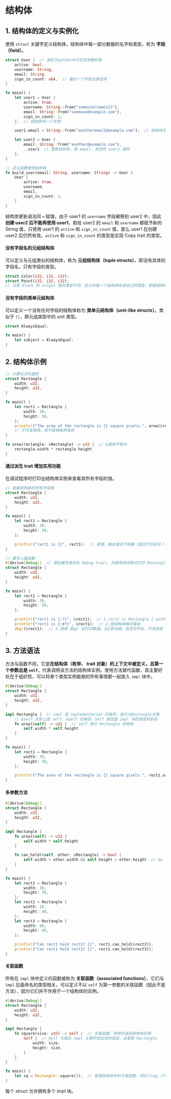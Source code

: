 # 结构体

## 1. 结构体的定义与实例化

使用 `struct` 关键字定义结构体，结构体中每一部分数据的名字和类型，称为 **字段（field）**。

```rust
struct User {  // 类似于python中只包含参数的类
    active: bool,
    username: String,
    email: String,
    sign_in_count: u64,  // 最后一个字段也要逗号
}

fn main() {
    let user1 = User {
        active: true,
        username: String::from("someusername123"),
        email: String::from("someone@example.com"),
        sign_in_count: 1,
    };  // 结构体的一个实例

    user1.email = String::from("anotheremail@example.com");  // 结构体实例的一个属性

    let user2 = User {
        email: String::from("another@example.com"),
        ..user1  // 更新结构体，除 email，其他同 user1 相同
    };
}

// 定义函数使用结构体
fn build_user(email: String, username: String) -> User {
    User {
        active: true,
        username,
        email,
        sign_in_count: 1,
    }
}
```

结构体更新语法同 `=` 赋值，由于 user1 的 `username` 字段被移到 user2 中，因此**创建 user2 后不能再使用 user1**。若给 user2 的 `email` 和 `username` 都赋予新的 String 值，只使用 user1 的 `active` 和 `sign_in_count` 值，那么 user1 在创建 user2 后仍然有效。`active` 和 `sign_in_count` 的类型是实现 Copy trait 的类型。

#### 没有字段名的元组结构体

可以定义与元组类似的结构体，称为 **元组结构体（tuple structs）**，即没有具体的字段名，只有字段的类型。

```rust
struct Color(i32, i32, i32);
struct Point(i32, i32, i32);
// 注意 black 和 origin 值的类型不同，定义的每一个结构体有其自己的类型，即使结构体中的字段可能有着相同的类型。
```

#### 没有字段的类单元结构体

可以定义一个没有任何字段的结构体称为 **类单元结构体（unit-like structs）**。类似于 `()`，即元组类型中的 unit 类型。

```rust
struct AlwaysEqual;

fn main() {
    let subject = AlwaysEqual;
}
```

## 2. 结构体示例

```rust
// 计算长方形面积
struct Rectangle {
    width: u32,
    height: u32,
}

fn main() {
    let rect1 = Rectangle {
        width: 30,
        height: 50,
    };
    println!("The area of the rectangle is {} square pixels.", area(&rect1));
    // 不可变借用，而不是拥有所有权
}

fn area(rectangle: &Rectangle) -> u32 {  // &借用不移动
    rectangle.width * rectangle.height
}
```

#### 通过派生 trait 增加实用功能

在调试程序时打印出结构体实例来查看其所有字段的值。

```rust
// 查看结构体的所有字段值
struct Rectangle {
    width: u32,
    height: u32,
}

fn main() {
    let rect1 = Rectangle {
        width: 30,
        height: 50,
    };

    println!("rect1 is {}", rect1);  // 报错，输出格式不明确（是否打印逗号？需要打印出大括号吗？...）
}

// 重写上面函数
#[derive(Debug)]  // 增加属性来派生 Debug trait，并使用调试格式打印 Rectangle 实例
struct Rectangle {
    width: u32,
    height: u32,
}

fn main() {
    let rect1 = Rectangle {
        width: 30,
        height: 50,
    };

    println!("rect1 is {:?}", &rect1);  // 1.rect1 is Rectangle { width: 30, height: 50 }
    println!("rect1 is {:#?}", &rect1);  // 2.按结构体格式输出
    dbg!(&rect1);  // 3.使用 dbg! 宏打印数值，比2更详细，包含文件名、行号信息
}
```

## 3. 方法语法

方法与函数不同，它是**在结构体（枚举、 trait 对象）的上下文中被定义，且第一个参数总是 `self`**，代表调用该方法的结构体实例。使用方法替代函数，其主要好处在于组织性，可以将某个类型实例能做的所有事情都一起放入 `impl` 块中。

```rust
#[derive(Debug)]
struct Rectangle {
    width: u32,
    height: u32,
}

impl Rectangle {  // impl 是 implementation 的缩写，表示与Rectangle关联
    // &self 实际上是 self: &Self 的缩写，Self 类型是 impl 块的类型的别名
    fn area(&self) -> u32 {  // self 表示 Rectangle 结构体
        self.width * self.height
    }
}

fn main() {
    let rect1 = Rectangle {
        width: 30,
        height: 50,
    };

    println!("The area of the rectangle is {} square pixels.", rect1.area());  // 使用方法
}
```

#### 多参数方法

```rust
#[derive(Debug)]
struct Rectangle {
    width: u32,
    height: u32,
}

impl Rectangle {
    fn area(&self) -> u32 {
        self.width * self.height
    }

    fn can_hold(&self, other: &Rectangle) -> bool {
        self.width > other.width && self.height > other.height  // && 且
    }
}

fn main() {
    let rect1 = Rectangle {
        width: 30,
        height: 50,
    };
    let rect2 = Rectangle {
        width: 10,
        height: 40,
    };
    let rect3 = Rectangle {
        width: 60,
        height: 45,
    };

    println!("Can rect1 hold rect2? {}", rect1.can_hold(&rect2));
    println!("Can rect1 hold rect3? {}", rect1.can_hold(&rect3));
}
```

#### 关联函数

所有在 `impl` 块中定义的函数被称为 **关联函数（associated functions）**，它们与 `impl` 后面命名的类型相关。可以定义不以 `self` 为第一参数的关联函数（因此不是方法），因为它们并不作用于一个结构体的实例。

```rust
#[derive(Debug)]
struct Rectangle {
    width: u32,
    height: u32,
}

impl Rectangle {
    fn square(size: u32) -> Self {  // 关联函数，常用作返回结构体实例
        Self {  // Self 代指在 impl 关键字后出现的类型，这里是 Rectangle
            width: size,
            height: size,
        }
    }
}

fn main() {
    let sq = Rectangle::square(3);  // 使用结构体中的关联函数，同String::from()
}
```

每个 struct 允许拥有多个 impl 块。